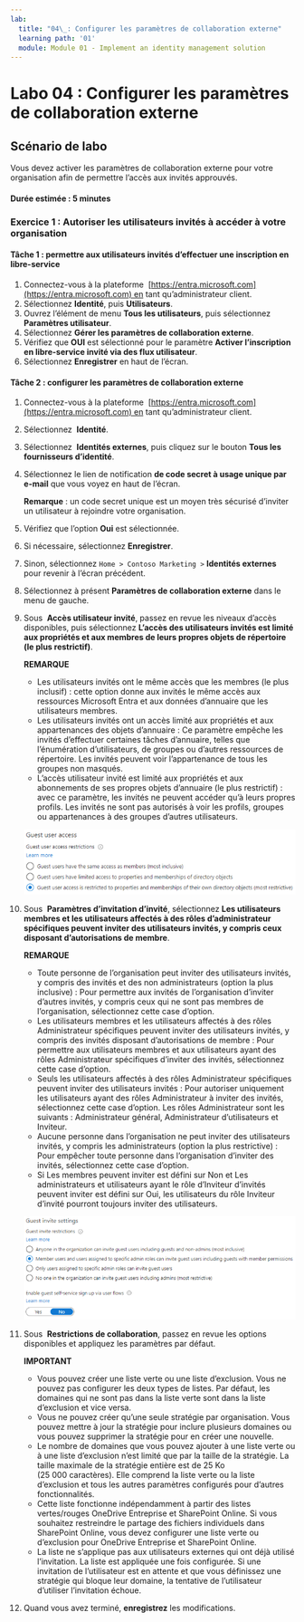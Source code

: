 ```yaml
---
lab:
  title: "04\_: Configurer les paramètres de collaboration externe"
  learning path: '01'
  module: Module 01 - Implement an identity management solution
---
```


# Labo 04 : Configurer les paramètres de collaboration externe

## Scénario de labo

Vous devez activer les paramètres de collaboration externe pour votre organisation afin de permettre l’accès aux invités approuvés.

#### Durée estimée : 5 minutes

### Exercice 1 : Autoriser les utilisateurs invités à accéder à votre organisation

#### Tâche 1 : permettre aux utilisateurs invités d’effectuer une inscription en libre-service

1. Connectez-vous à la plateforme  [https://entra.microsoft.com](https://entra.microsoft.com) en tant qu’administrateur client.
2. Sélectionnez **Identité**, puis **Utilisateurs**.
3. Ouvrez l’élément de menu **Tous les utilisateurs**, puis sélectionnez **Paramètres utilisateur**.
4. Sélectionnez **Gérer les paramètres de collaboration externe**.
5. Vérifiez que **OUI** est sélectionné pour le paramètre **Activer l’inscription en libre-service invité via des flux utilisateur**.
6. Sélectionnez **Enregistrer** en haut de l’écran.

#### Tâche 2 : configurer les paramètres de collaboration externe

1. Connectez-vous à la plateforme  [https://entra.microsoft.com](https://entra.microsoft.com) en tant qu’administrateur client.
2. Sélectionnez  **Identité**.
3. Sélectionnez  **Identités externes**, puis cliquez sur le bouton **Tous les fournisseurs d’identité**.
4. Sélectionnez le lien de notification **de code secret  à usage unique par e-mail** que vous voyez en haut de l’écran.

    **Remarque** : un code secret unique est un moyen très sécurisé d’inviter un utilisateur à rejoindre votre organisation.
    
5. Vérifiez que l’option **Oui** est sélectionnée.
6. Si nécessaire, sélectionnez **Enregistrer**.
7. Sinon, sélectionnez `Home > Contoso Marketing >` **Identités externes** pour revenir à l’écran précédent.
8. Sélectionnez à présent **Paramètres de collaboration externe** dans le menu de gauche.

9. Sous  **Accès utilisateur invité**, passez en revue les niveaux d’accès disponibles, puis sélectionnez **L’accès des utilisateurs invités est limité aux propriétés et aux membres de leurs propres objets de répertoire (le plus restrictif)**.

    **REMARQUE**
    - Les utilisateurs invités ont le même accès que les membres (le plus inclusif) : cette option donne aux invités le même accès aux ressources Microsoft Entra et aux données d’annuaire que les utilisateurs membres.
    - Les utilisateurs invités ont un accès limité aux propriétés et aux appartenances des objets d’annuaire : Ce paramètre empêche les invités d’effectuer certaines tâches d’annuaire, telles que l’énumération d’utilisateurs, de groupes ou d’autres ressources de répertoire. Les invités peuvent voir l’appartenance de tous les groupes non masqués.
    - L’accès utilisateur invité est limité aux propriétés et aux abonnements de ses propres objets d’annuaire (le plus restrictif) : avec ce paramètre, les invités ne peuvent accéder qu’à leurs propres profils. Les invités ne sont pas autorisés à voir les profils, groupes ou appartenances à des groupes d’autres utilisateurs.

    ![Capture d’écran affichant les options de restriction d’accès des utilisateurs invités](./media/lp1-mod3-guest-user-access-restrictions.png)

10. Sous  **Paramètres d’invitation d’invité**, sélectionnez **Les utilisateurs membres et les utilisateurs affectés à des rôles d’administrateur spécifiques peuvent inviter des utilisateurs invités, y compris ceux disposant d’autorisations de membre**.

    **REMARQUE**
    - Toute personne de l’organisation peut inviter des utilisateurs invités, y compris des invités et des non administrateurs (option la plus inclusive) : Pour permettre aux invités de l’organisation d’inviter d’autres invités, y compris ceux qui ne sont pas membres de l’organisation, sélectionnez cette case d’option.
    - Les utilisateurs membres et les utilisateurs affectés à des rôles Administrateur spécifiques peuvent inviter des utilisateurs invités, y compris des invités disposant d’autorisations de membre : Pour permettre aux utilisateurs membres et aux utilisateurs ayant des rôles Administrateur spécifiques d’inviter des invités, sélectionnez cette case d’option.
    - Seuls les utilisateurs affectés à des rôles Administrateur spécifiques peuvent inviter des utilisateurs invités : Pour autoriser uniquement les utilisateurs ayant des rôles Administrateur à inviter des invités, sélectionnez cette case d’option. Les rôles Administrateur sont les suivants : Administrateur général, Administrateur d’utilisateurs et Inviteur.
    - Aucune personne dans l’organisation ne peut inviter des utilisateurs invités, y compris les administrateurs (option la plus restrictive) : Pour empêcher toute personne dans l’organisation d’inviter des invités, sélectionnez cette case d’option.
    - Si Les membres peuvent inviter est défini sur Non et Les administrateurs et utilisateurs ayant le rôle d’Inviteur d’invités peuvent inviter est défini sur Oui, les utilisateurs du rôle Inviteur d’invité pourront toujours inviter des utilisateurs.

    ![Capture d’écran affichant les paramètres d’invitation « Les invités peuvent inviter » sur « Non » mis en surbrillance](./media/lp1-mod3-guest-user-invite-settings.png)

11. Sous  **Restrictions de collaboration**, passez en revue les options disponibles et appliquez les paramètres par défaut.

    **IMPORTANT**
    - Vous pouvez créer une liste verte ou une liste d’exclusion. Vous ne pouvez pas configurer les deux types de listes. Par défaut, les domaines qui ne sont pas dans la liste verte sont dans la liste d’exclusion et vice versa.
    - Vous ne pouvez créer qu’une seule stratégie par organisation. Vous pouvez mettre à jour la stratégie pour inclure plusieurs domaines ou vous pouvez supprimer la stratégie pour en créer une nouvelle.
    - Le nombre de domaines que vous pouvez ajouter à une liste verte ou à une liste d’exclusion n’est limité que par la taille de la stratégie. La taille maximale de la stratégie entière est de 25 Ko (25 000 caractères). Elle comprend la liste verte ou la liste d’exclusion et tous les autres paramètres configurés pour d’autres fonctionnalités.
    - Cette liste fonctionne indépendamment à partir des listes vertes/rouges OneDrive Entreprise et SharePoint Online. Si vous souhaitez restreindre le partage des fichiers individuels dans SharePoint Online, vous devez configurer une liste verte ou d’exclusion pour OneDrive Entreprise et SharePoint Online.
    - La liste ne s’applique pas aux utilisateurs externes qui ont déjà utilisé l’invitation. La liste est appliquée une fois configurée. Si une invitation de l’utilisateur est en attente et que vous définissez une stratégie qui bloque leur domaine, la tentative de l’utilisateur d’utiliser l’invitation échoue.

12. Quand vous avez terminé, **enregistrez** les modifications.
